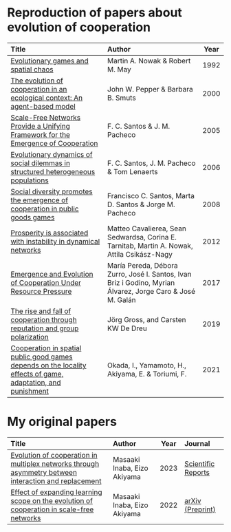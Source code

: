 # Reproduction of papers about evolution of cooperation

|Title|Author|Year|
|:--|:--|:-:|
|[Evolutionary games and spatial chaos](https://github.com/mas178/social-simulation/blob/main/Nowak1992.ipynb)|Martin A. Nowak & Robert M. May|1992|
|[The evolution of cooperation in an ecological context: An agent-based model](https://github.com/mas178/social-simulation/tree/main/Pepper2000)|John W. Pepper & Barbara B. Smuts|2000|
|[Scale-Free Networks Provide a Unifying Framework for the Emergence of Cooperation](https://github.com/mas178/social-simulation/blob/main/Santos2005.ipynb)|F. C. Santos & J. M. Pacheco|2005|
|[Evolutionary dynamics of social dilemmas in structured heterogeneous populations](https://github.com/mas178/social-simulation/tree/main/Santos2006)|F. C. Santos, J. M. Pacheco & Tom Lenaerts|2006|
|[Social diversity promotes the emergence of cooperation in public goods games](https://github.com/mas178/social-simulation/blob/main/Santos2008)|Francisco C. Santos, Marta D. Santos & Jorge M. Pacheco |2008|
|[Prosperity is associated with instability in dynamical networks](https://github.com/mas178/social-simulation/tree/main/Cavaliere2012)|Matteo Cavalierea, Sean Sedwardsa, Corina E. Tarnitab, Martin A. Nowak, Attila Csikász-Nagy|2012|
|[Emergence and Evolution of Cooperation Under Resource Pressure](https://github.com/mas178/social-simulation/tree/main/Pereda2017)|María Pereda, Débora Zurro, José I. Santos, Ivan Briz i Godino, Myrian Álvarez, Jorge Caro & José M. Galán |2017|
|[The rise and fall of cooperation through reputation and group polarization](https://github.com/mas178/social-simulation/tree/main/Gross2019)|Jörg Gross, and Carsten KW De Dreu|2019|
|[Cooperation in spatial public good games depends on the locality effects of game, adaptation, and punishment](https://github.com/mas178/social-simulation/tree/main/Okada2021)|Okada, I., Yamamoto, H., Akiyama, E. & Toriumi, F.|2021|

# My original papers

|Title|Author|Year|Journal|
|:--|:--|:-:|:-|
|[Evolution of cooperation in multiplex networks through asymmetry between interaction and replacement](https://github.com/mas178/inaba2023a)|Masaaki Inaba, Eizo Akiyama|2023|[Scientific Reports](https://www.nature.com/articles/s41598-023-37074-4)|
|[Effect of expanding learning scope on the evolution of cooperation in scale-free networks](https://github.com/mas178/social-simulation/tree/main/Inaba2022a)|Masaaki Inaba, Eizo Akiyama|2022|[arXiv (Preprint)](https://arxiv.org/abs/2202.07211)|
